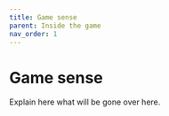```yaml
---
title: Game sense
parent: Inside the game
nav_order: 1
---
```


# Game sense
Explain here what will be gone over here. 

